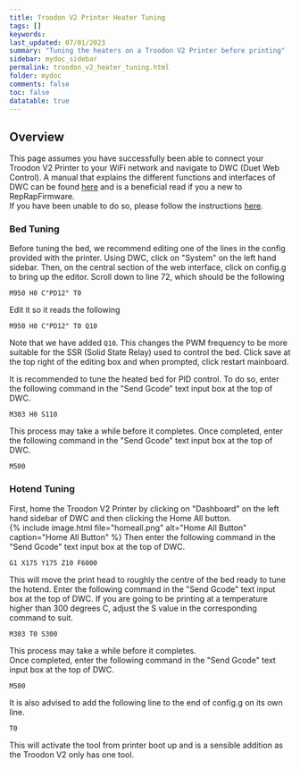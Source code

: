 ```yaml
---
title: Troodon V2 Printer Heater Tuning
tags: []
keywords: 
last_updated: 07/01/2023
summary: "Tuning the heaters on a Troodon V2 Printer before printing"
sidebar: mydoc_sidebar
permalink: troodon_v2_heater_tuning.html
folder: mydoc
comments: false
toc: false
datatable: true
---
```


## Overview

This page assumes you have successfully been able to connect your Troodon V2 Printer to your WiFi network and navigate to DWC (Duet Web Control). A manual that explains the different functions and interfaces of DWC can be found [here](https://docs.duet3d.com/en/User_manual/Reference/Duet_Web_Control_Manual) and is a beneficial read if you a new to RepRapFirmware.  
If you have been unable to do so, please follow the instructions [here](troodon_v2_connected_wifi_esp32.html).  

### Bed Tuning

Before tuning the bed, we recommend editing one of the lines in the config provided with the printer. Using DWC, click on "System" on the left hand sidebar. Then, on the central section of the web interface, click on config.g to bring up the editor. Scroll down to line 72, which should be the following  
```
M950 H0 C"PD12" T0
```
Edit it so it reads the following  
```
M950 H0 C"PD12" T0 Q10
```
Note that we have added `Q10`. This changes the PWM frequency to be more suitable for the SSR (Solid State Relay) used to control the bed. Click save at the top right of the editing box and when prompted, click restart mainboard.  

It is recommended to tune the heated bed for PID control. To do so, enter the following command in the "Send Gcode" text input box at the top of DWC.
```
M303 H0 S110
```
This process may take a while before it completes. 
Once completed, enter the following command in the "Send Gcode" text input box at the top of DWC.  
```
M500
```

### Hotend Tuning

First, home the Troodon V2 Printer by clicking on "Dashboard" on the left hand sidebar of DWC and then clicking the Home All button.  
{% include image.html file="homeall.png" alt="Home All Button" caption="Home All Button" %}
Then enter the following command in the "Send Gcode" text input box at the top of DWC.  
```
G1 X175 Y175 Z10 F6000
```
This will move the print head to roughly the centre of the bed ready to tune the hotend. Enter the following command in the "Send Gcode" text input box at the top of DWC. If you are going to be printing at a temperature higher than 300 degrees C, adjust the S value in the corresponding command to suit.  
```
M303 T0 S300
```
This process may take a while before it completes.  
Once completed, enter the following command in the "Send Gcode" text input box at the top of DWC.  
```
M500
```
It is also advised to add the following line to the end of config.g on its own line.  
```
T0
```
This will activate the tool from printer boot up and is a sensible addition as the Troodon V2 only has one tool.  